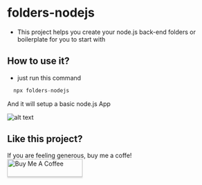 # folders-nodejs

- This project helps you create your node.js back-end folders or boilerplate for you to start with

## How to use it?

- just run this command

```ts
  npx folders-nodejs
```

And it will setup a basic node.js App

![alt text](https://github.com/Hamza-Hasnni/mkdir-node/blob/[main]/structer.png?raw=true)

## Like this project?

If you are feeling generous, buy me a coffe!<br>
<a href="https://www.buymeacoffee.com/time4coding" target="_blank"><img src="https://www.buymeacoffee.com/assets/img/custom_images/orange_img.png" alt="Buy Me A Coffee" style="height: 41px !important;width: 174px !important;box-shadow: 0px 3px 2px 0px rgba(190, 190, 190, 0.5) !important;-webkit-box-shadow: 0px 3px 2px 0px rgba(190, 190, 190, 0.5) !important;" ></a>

